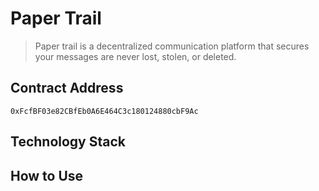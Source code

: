 # Paper Trail

> Paper trail is a decentralized communication platform that secures your messages are never lost, stolen, or deleted.

## Contract Address

`0xFcfBF03e82CBfEb0A6E464C3c180124880cbF9Ac`

## Technology Stack

## How to Use
  
